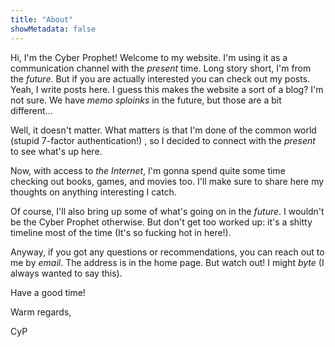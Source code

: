 ```yaml
---
title: "About"
showMetadata: false
---
```


Hi, I'm the Cyber Prophet! Welcome to my website. I'm using it as a
communication channel with the _present_ time. Long story short, I'm from the
_future_. But if you are actually interested you can check out my posts.
Yeah, I write posts here. I guess this makes the website a sort of a blog? I'm not
sure. We have _memo sploinks_ in the future, but those are a bit different...

Well, it doesn't matter. What matters is that I'm done of the common world
(stupid 7-factor authentication!)
, so I decided to connect with the _present_ to see what's up here.

Now, with access to _the Internet_, I'm gonna spend quite some time checking
out books, games, and movies too.
I'll make sure to share here my thoughts on anything interesting I catch.

Of course, I'll also bring up some of what's going on in the _future_. I wouldn't
be the Cyber Prophet otherwise. But don't get too worked up: it's a shitty
timeline most of the time (It's so fucking hot in here!).

Anyway, if you got any questions or recommendations, you can reach out to me by
_email_. The address is in the home page. But watch out! I might _byte_ (I
    always wanted to say this).

Have a good time!

Warm regards,

CyP


